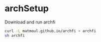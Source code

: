 # archSetup

Download and run archfi
```bash
curl -L matmoul.github.io/archfi > archfi
sh archfi
```
